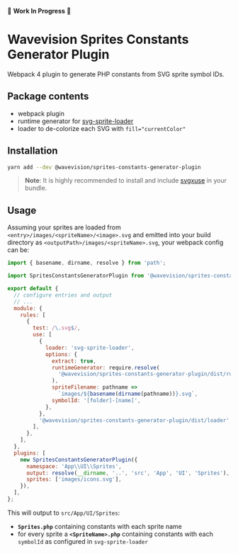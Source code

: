 🚧 **Work In Progress** 🚧

# Wavevision Sprites Constants Generator Plugin

Webpack 4 plugin to generate PHP constants from SVG sprite symbol IDs.

## Package contents

- webpack plugin
- runtime generator for [svg-sprite-loader](https://github.com/kisenka/svg-sprite-loader#runtime-generator)
- loader to de-colorize each SVG with `fill="currentColor"`

## Installation

```bash
yarn add --dev @wavevision/sprites-constants-generator-plugin
```

> **Note**: It is highly recommended to install and include [svgxuse](https://github.com/Keyamoon/svgxuse) in your bundle.

## Usage

Assuming your sprites are loaded from `<entry>/images/<spriteName>/<image>.svg` and emitted into your build directory as `<outputPath>/images/<spriteName>.svg`, your webpack config can be:

```javascript
import { basename, dirname, resolve } from 'path';

import SpritesConstantsGeneratorPlugin from '@wavevision/sprites-constants-generator-plugin';

export default {
  // configure entries and output
  // ...
  module: {
    rules: [
      {
        test: /\.svg$/,
        use: [
          {
            loader: 'svg-sprite-loader',
            options: {
              extract: true,
              runtimeGenerator: require.resolve(
                '@wavevision/sprites-constants-generator-plugin/dist/runtimeGenerator',
              ),
              spriteFilename: pathname =>
                `images/${basename(dirname(pathname))}.svg`,
              symbolId: '[folder]-[name]',
            },
          },
          '@wavevision/sprites-constants-generator-plugin/dist/loader',
        ],
      },
    ],
  },
  plugins: [
    new SpritesConstantsGeneratorPlugin({
      namespace: 'App\\UI\\Sprites',
      output: resolve(__dirname, '..', 'src', 'App', 'UI', 'Sprites'),
      sprites: ['images/icons.svg'],
    }),
  ],
};
```

This will output to `src/App/UI/Sprites`:

- **`Sprites.php`** containing constants with each sprite name
- for every sprite a **`<SpriteName>.php`** containing constants with each `symbolId` as configured in `svg-sprite-loader`
